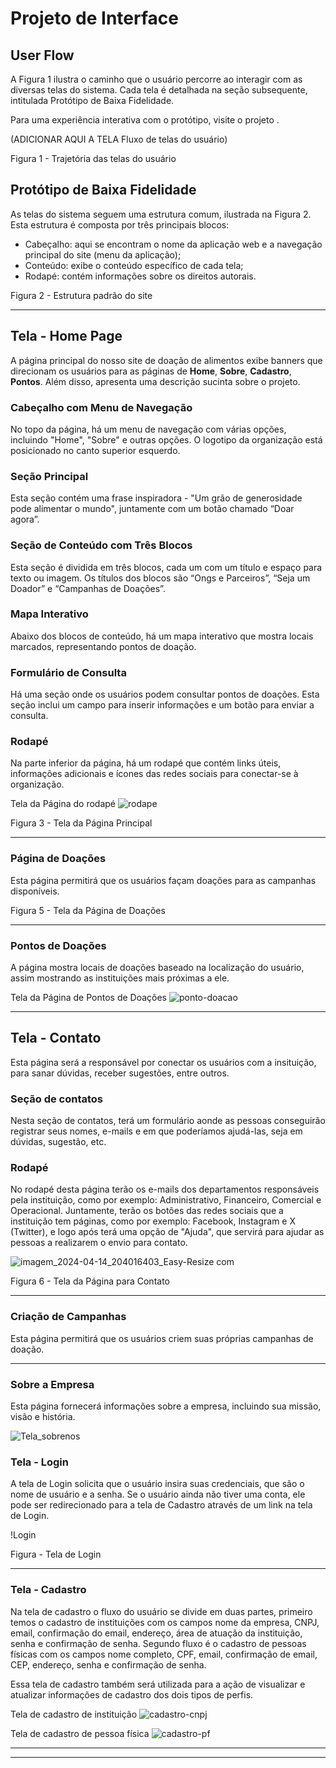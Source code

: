 # Projeto de Interface


## User Flow
A Figura 1 ilustra o caminho que o usuário percorre ao interagir com as diversas telas do sistema. Cada tela é detalhada na seção subsequente, intitulada Protótipo de Baixa Fidelidade.

Para uma experiência interativa com o protótipo, visite o projeto .

(ADICIONAR AQUI A TELA Fluxo de telas do usuário)

Figura 1 - Trajetória das telas do usuário

## Protótipo de Baixa Fidelidade

As telas do sistema seguem uma estrutura comum, ilustrada na Figura 2. Esta estrutura é composta por três principais blocos:

- Cabeçalho: aqui se encontram o nome da aplicação web e a navegação principal do site (menu da aplicação);
- Conteúdo: exibe o conteúdo específico de cada tela;
- Rodapé: contém informações sobre os direitos autorais.


Figura 2 - Estrutura padrão do site

---

## Tela - Home Page

A página principal do nosso site de doação de alimentos exibe banners que direcionam os usuários para as páginas de **Home**, **Sobre**, **Cadastro**, **Pontos**. Além disso, apresenta uma descrição sucinta sobre o projeto.

### Cabeçalho com Menu de Navegação

No topo da página, há um menu de navegação com várias opções, incluindo "Home", "Sobre" e outras opções. O logotipo da organização está posicionado no canto superior esquerdo.

### Seção Principal

Esta seção contém uma frase inspiradora - "Um grão de generosidade pode alimentar o mundo", juntamente com um botão chamado “Doar agora”.

### Seção de Conteúdo com Três Blocos

Esta seção é dividida em três blocos, cada um com um título e espaço para texto ou imagem. Os títulos dos blocos são “Ongs e Parceiros”, “Seja um Doador” e “Campanhas de Doações”.

### Mapa Interativo

Abaixo dos blocos de conteúdo, há um mapa interativo que mostra locais marcados, representando pontos de doação.

### Formulário de Consulta

Há uma seção onde os usuários podem consultar pontos de doações. Esta seção inclui um campo para inserir informações e um botão para enviar a consulta.

### Rodapé

Na parte inferior da página, há um rodapé que contém links úteis, informações adicionais e ícones das redes sociais para conectar-se à organização.


Tela da Página do rodapé
![rodape](img/rodape.png)

Figura 3 - Tela da Página Principal

---

### Página de Doações
Esta página permitirá que os usuários façam doações para as campanhas disponíveis.

Figura 5 - Tela da Página de Doações

---
### Pontos de Doações
A página mostra locais de doações baseado na localização do usuário, assim mostrando as instituições mais próximas a ele.

Tela da Página de Pontos de Doações
![ponto-doacao](img/ponto-doacao.png)

---

## Tela - Contato
Esta página será a responsável por conectar os usuários com a insituição, para sanar dúvidas, receber sugestões, entre outros.

### Seção de contatos

Nesta seção de contatos, terá um formulário aonde as pessoas conseguirão registrar seus nomes, e-mails e em que poderíamos ajudá-las, seja em dúvidas, sugestão, etc.

### Rodapé 

No rodapé desta página terão os e-mails dos departamentos responsáveis pela instituição, como por exemplo: Administrativo, Financeiro, Comercial e Operacional. Juntamente, terão os botões das redes sociais que a instituição tem páginas, como por exemplo: Facebook, Instagram e X (Twitter), e logo após terá uma opção de "Ajuda", que servirá para ajudar as pessoas a realizarem o envio para contato.

![imagem_2024-04-14_204016403_Easy-Resize com](https://github.com/ICEI-PUC-Minas-PMV-ADS/pmv-ads-2024-e1-proj-web-t2-ads-e1-grupo2-doacao-de-alimentos/assets/106082129/c988990f-2363-4338-a16b-cd134137886d)


Figura 6 - Tela da Página para Contato

---

### Criação de Campanhas
Esta página permitirá que os usuários criem suas próprias campanhas de doação.

---

### Sobre a Empresa
Esta página fornecerá informações sobre a empresa, incluindo sua missão, visão e história.

![Tela_sobrenos](img/Sobre_Nos.png)

### Tela - Login

A tela de Login solicita que o usuário insira suas credenciais, que são o nome de usuário e a senha. Se o usuário ainda não tiver uma conta, ele pode ser redirecionado para a tela de Cadastro através de um link na tela de Login.

!Login

Figura  - Tela de Login

---

### Tela - Cadastro

Na tela de cadastro o fluxo do usuário se divide em duas partes, primeiro temos o cadastro de instituições com os campos nome da empresa, CNPJ, email, confirmação do email, endereço, área de atuação da instituição, senha e confirmação de senha.
Segundo fluxo é o cadastro de pessoas físicas com os campos nome completo, CPF, email, confirmação de email, CEP, endereço, senha e confirmação de senha.

Essa tela de cadastro também será utilizada para a ação de visualizar e atualizar informações de cadastro dos dois tipos de perfis.


Tela de cadastro de instituição
![cadastro-cnpj](img/cadastro-instituicao.png)

Tela de cadastro de pessoa física
![cadastro-pf](img/cadastro-pf.png)

---
---

